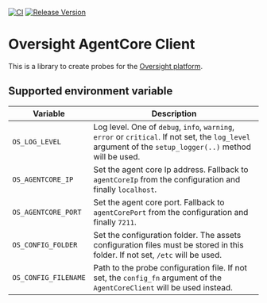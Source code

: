 [![CI](https://github.com/oversight-monitoring/agentcoreclient/workflows/CI/badge.svg)](https://github.com/oversight-monitoring/agentcoreclient/actions)
[![Release Version](https://img.shields.io/github/release/oversight-monitoring/agentcoreclient)](https://github.com/oversight-monitoring/agentcoreclient/releases)

# Oversight AgentCore Client

This is a library to create probes for the [Oversight platform](https://oversig.ht).

## Supported environment variable

Variable              | Description
--------------------- | -----------
`OS_LOG_LEVEL`        | Log level. One of `debug`, `info`, `warning`, `error` or `critical`. If not set, the `log_level` argument of the `setup_logger(..)` method will be used.
`OS_AGENTCORE_IP`     | Set the agent core Ip address. Fallback to `agentCoreIp` from the configuration and finally `localhost`.
`OS_AGENTCORE_PORT`   | Set the agent core port. Fallback to `agentCorePort` from the configuration and finally `7211`.
`OS_CONFIG_FOLDER`    | Set the configuration folder. The assets configuration files must be stored in this folder. If not set, `/etc` will be used.
`OS_CONFIG_FILENAME`  | Path to the probe configuration file. If not set, the `config_fn` argument of the `AgentCoreClient` will be used instead.
